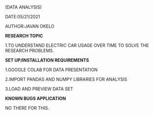 

(DATA ANALYSIS)

DATE:05/21/2021

AUTHOR:JAVAN OKELO

**RESEARCH TOPIC**

1.TO UNDERSTAND ELECTRIC CAR USAGE OVER TIME TO SOLVE THE RESEARCH PROBLEMS.

**SET UP/INSTALLATION REQUIREMENTS**

1.GOOGLE COLAB FOR DATA PRESENTATION

2.IMPORT PANDAS AND NUMPY LIBRARIES FOR ANALYSIS

3.LOAD AND PREVIEW DATA SET

**KNOWN BUGS APPLICATION**

NO THERE FOR THIS.
